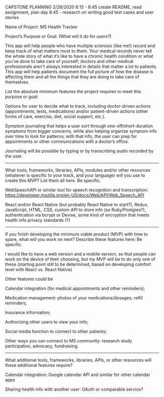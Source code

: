 CAPSTONE PLANNING
2/28/2020
8:15 - 8:45 create README, read assignment, plan day
8:45 - research on writing good test cases and user stories


Name of Project: MS Health Tracker

Project’s Purpose or Goal: (What will it do for users?)

This app will help people who have multiple sclerosis (like me!) record and keep track of what matters most to them. Your medical records never tell the whole story of what it’s like to have a chronic health condition or what you’ve done to take care of yourself; doctors and other medical professionals aren't always interested in details that matter a lot to patients. This app will help patients document the full picture of how the disease is affecting them and all the things that they are doing to take care of themselves.

List the absolute minimum features the project requires to meet this purpose or goal:

Options for user to decide what to track, including doctor-driven actions (appointments, tests, medications) and/or patient-driven actions (other forms of care, exercise, diet, social support, etc.).

Symptom journaling that helps a user sort through one-off/short-duration symptoms from bigger concerns, while also helping organize symptom info over time to look for patterns; with that info, the user can prep for appointments or other communications with a doctor’s office.

Journaling will be possible by typing or by transcribing audio recorded by the user.

* * *

What tools, frameworks, libraries, APIs, modules and/or other resources (whatever is specific to your track, and your language) will you use to create this MVP? List them all here. Be specific.

WebSpeechAPI or similar tool for speech recognition and transcription: https://developer.mozilla.org/en-US/docs/Web/API/Web_Speech_API

React and/or React Native (but probably React Native to start?), Redux, JavaScript, HTML, CSS, custom API to store info (so Ruby/Postgres?), authentication via bcrypt or Devise, some kind of encryption that meets health info privacy standards (?)

* * *

If you finish developing the minimum viable product (MVP) with time to spare, what will you work on next? Describe these features here: Be specific.

I would like to have a web version and a mobile version, so that people can work on the device of their choosing, but my MVP will be to do only one of these (starting point still to be determined, based on developing comfort level with React vs. React Native)

Other features could be

Calendar integration (for medical appointments and other reminders);

Medication management: photos of your medications/dosages; refill reminders;

Insurance information;

Authorizing other users to view your info;

Social media function to connect to other patients;

Other ways you can connect to MS community: research study participation, advocacy, fundraising.

* * *

What additional tools, frameworks, libraries, APIs, or other resources will these additional features require?

Calendar integration: Google calendar API and similar for other calendar apps

Sharing health info with another user: OAuth or comparable service?
